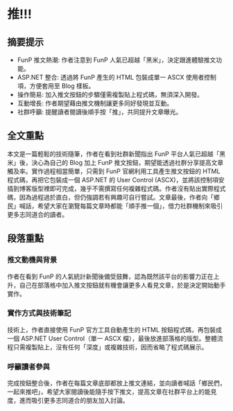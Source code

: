 # 推!!!

## 摘要提示
- FunP 推文熱潮: 作者注意到 FunP 人氣已超越「黑米」，決定跟進體驗推文功能。
- ASP.NET 整合: 透過將 FunP 產生的 HTML 包裝成單一 ASCX 使用者控制項，方便套用至 Blog 樣板。
- 操作簡易: 加入推文按鈕的步驟僅需複製貼上程式碼，無須深入開發。
- 互動增長: 作者期望藉由推文機制讓更多同好發現並互動。
- 社群呼籲: 提醒讀者閱讀後順手按「推」，共同提升文章曝光。

## 全文重點
本文是一篇輕鬆的技術隨筆，作者在看到社群新聞指出 FunP 平台人氣已超越「黑米」後，決心為自己的 Blog 加上 FunP 推文按鈕，期望能透過社群分享提高文章觸及率。實作過程相當簡單，只需到 FunP 官網利用工具產生推文按鈕的 HTML 程式碼，再把它包裝成一個 ASP.NET 的 User Control (ASCX)，並將該控制項安插到博客版型裡即可完成，幾乎不需撰寫任何複雜程式碼。作者沒有貼出實際程式碼，因為過程過於直白，但仍強調若有興趣可自行嘗試。文章最後，作者向「鄉民」喊話，希望大家在瀏覽每篇文章時都能「順手推一個」，借力社群機制來吸引更多志同道合的讀者。

## 段落重點
### 推文動機與背景
作者在看到 FunP 的人氣統計新聞後備受鼓舞，認為既然該平台的影響力正在上升，自己在部落格中加入推文按鈕就有機會讓更多人看見文章，於是決定開始動手實作。

### 實作方式與技術筆記
技術上，作者直接使用 FunP 官方工具自動產生的 HTML 按鈕程式碼，再包裝成一個 ASP.NET User Control（單一 ASCX 檔），最後放進部落格的版型。整體流程只需複製貼上，沒有任何「深度」或複雜技術，因而省略了程式碼展示。

### 呼籲讀者參與
完成按鈕整合後，作者在每篇文章底部都放上推文連結，並向讀者喊話「鄉民們，一起來推吧」，希望大家閱讀後能隨手按下推文，提高文章在社群平台上的能見度，進而吸引更多志同道合的朋友加入討論。